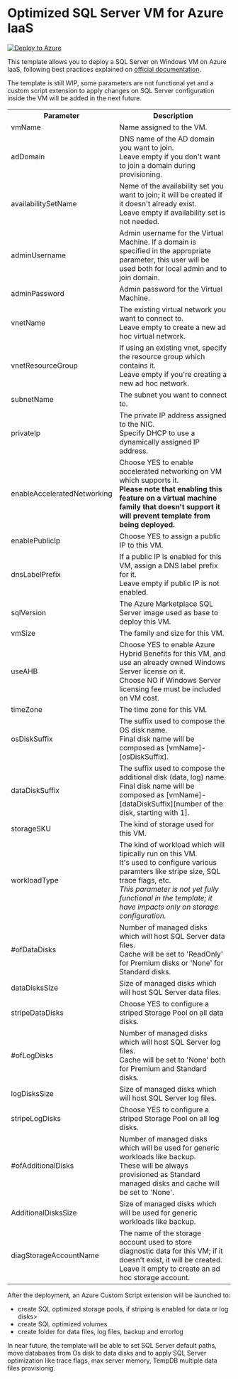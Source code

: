 # Optimized SQL Server VM for Azure IaaS

[![Deploy to Azure](http://azuredeploy.net/deploybutton.png)](https://azuredeploy.net/)

This template allows you to deploy a SQL Server on Windows VM on Azure IaaS, following best practices explained on <a href="https://docs.microsoft.com/en-us/azure/virtual-machines/windows/sql/virtual-machines-windows-sql-performance">official documentation</a>.

The template is still WIP, some parameters are not functional yet and a custom script extension to apply changes on SQL Server configuration inside the VM will be added in the next future.

<table>
    <tr>
        <th>Parameter</th>
        <th>Description</th>
    </tr>
    <tr>
        <td>vmName</td>
        <td>Name assigned to the VM.</td>
    </tr>
    <tr>
        <td>adDomain</td>
        <td>DNS name of the AD domain you want to join.<br>
            Leave empty if you don't want to join a domain during provisioning.</td>
    </tr>
    <tr>
        <td>availabilitySetName</td>
        <td>Name of the availability set you want to join; it will be created if it doesn't already exist.<br>
            Leave empty if availability set is not needed.</td>
    </tr>
    <tr>
        <td>adminUsername</td>
        <td>Admin username for the Virtual Machine. If a domain is specified in the appropriate parameter, this user will be used both for local admin and to join domain.</td>
    </tr>
    <tr>
        <td>adminPassword</td>
        <td>Admin password for the Virtual Machine.</td>
    </tr>
    <tr>
        <td>vnetName</td>
        <td>The existing virtual network you want to connect to.<br>
        Leave empty to create a new ad hoc virtual network.</td>
    </tr>
    <tr>
        <td>vnetResourceGroup</td>
        <td>If using an existing vnet, specify the resource group which contains it.<br>
        Leave empty if you're creating a new ad hoc network.</td>
    </tr>
    <tr>
        <td>subnetName</td>
        <td>The subnet you want to connect to.</td>
    </tr>
    <tr>
        <td>privateIp</td>
        <td>The private IP address assigned to the NIC.<br>
        Specify DHCP to use a dynamically assigned IP address.</td>
    </tr>
    <tr>
        <td>enableAcceleratedNetworking</td>
        <td>Choose YES to enable accelerated networking on VM which supports it.<br>
        <B>Please note that enabling this feature on a virtual machine family that doesn't support it will prevent template from being deployed.</b></td>
    </tr>
    <tr>
        <td>enablePublicIp</td>
        <td>Choose YES to assign a public IP to this VM.
    </tr>
    <tr>
        <td>dnsLabelPrefix</td>
        <td>If a public IP is enabled for this VM, assign a DNS label prefix for it.<br>
        Leave empty if public IP is not enabled.</td>
    </tr>
    <tr>
        <td>sqlVersion</td>
        <td>The Azure Marketplace SQL Server image used as base to deploy this VM.</td>
    </tr>
    <tr>
        <td>vmSize</td>
        <td>The family and size for this VM.</td>
    </tr>
    <tr>
        <td>useAHB</td>
        <td>Choose YES to enable Azure Hybrid Benefits for this VM, and use an already owned Windows Server license on it.<br>
        Choose NO if Windows Server licensing fee must be included on VM cost.
        </td>
    </tr>
    <tr>
        <td>timeZone</td>
        <td>The time zone for this VM.</td>
    </tr>
    <tr>
        <td>osDiskSuffix</td>
        <td>The suffix used to compose the OS disk name.<br>
        Final disk name will be composed as [vmName]-[osDiskSuffix].</td>
    </tr>
    <tr>
        <td>dataDiskSuffix</td>
        <td>The suffix used to compose the additional disk (data, log) name.<br>
        Final disk name will be composed as [vmName]-[dataDiskSuffix][number of the disk, starting with 1].</td>
    </tr>
    <tr>
        <td>storageSKU</td>
        <td>The kind of storage used for this VM.</td>
    </tr>
    <tr>
        <td>workloadType</td>
        <td>The kind of workload which will tipically run on this VM.<br>
        It's used to configure various paramters like stripe size, SQL trace flags, etc.<br>
        <i>This parameter is not yet fully functional in the template; it have impacts only on storage configuration.</i></td>
    </tr>
    <tr>
        <td>#ofDataDisks</td>
        <td>Number of managed disks which will host SQL Server data files.<br>
        Cache will be set to 'ReadOnly' for Premium disks or 'None' for Standard disks.</td>
    </tr>
    <tr>
        <td>dataDisksSize</td>
        <td>Size of managed disks which will host SQL Server data files.</td>
    </tr>
    <tr>
        <td>stripeDataDisks</td>
        <td>Choose YES to configure a striped Storage Pool on all data disks.</td>
    </tr>
    <tr>
        <td>#ofLogDisks</td>
        <td>Number of managed disks which will host SQL Server log files.<br>
        Cache will be set to 'None' both for Premium and Standard disks.</td>
    </tr>
    <tr>
        <td>logDisksSize</td>
        <td>Size of managed disks which will host SQL Server log files.</td>
    </tr>
    <tr>
        <td>stripeLogDisks</td>
        <td>Choose YES to configure a striped Storage Pool on all log disks.</td>
    </tr>
        <tr>
        <td>#ofAdditionalDisks</td>
        <td>Number of managed disks which will be used for generic workloads like backup.<br>
        These will be always provisioned as Standard managed disks and cache will be set to 'None'.</td>
    </tr>
    <tr>
        <td>AdditionalDisksSize</td>
        <td>Size of managed disks which will be used for generic workloads like backup.</td>
    </tr>
    <tr>
        <td>diagStorageAccountName</td>
        <td>The name of the storage account used to store diagnostic data for this VM; if it doesn't exist, it will be created.<br>
        Leave it empty to create an ad hoc storage account.</td>
    </tr>
</table>

After the deployment, an Azure Custom Script extension will be launched to:
<ul>
    <li>create SQL optimized storage pools, if striping is enabled for data or log disks></li>
    <li>create SQL optimized volumes</li>
    <li>create folder for data files, log files, backup and errorlog
</ul>

In near future, the template will be able to set SQL Server default paths, move databases from Os disk to data disks and to apply SQL Server optimization like trace flags, max server memory, TempDB multiple data files provisionig.